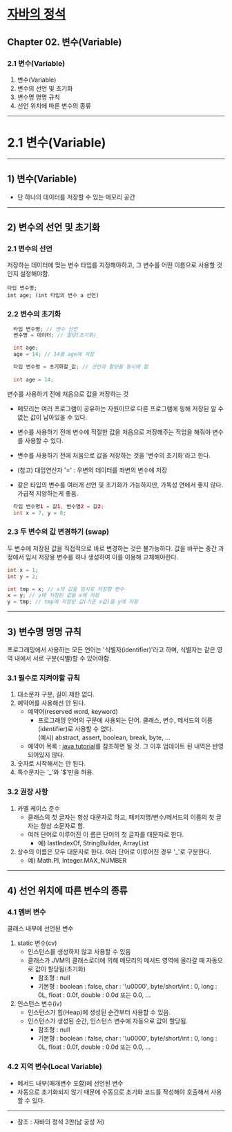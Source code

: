 # <a href = "../README.md" target="_blank">자바의 정석</a>
## Chapter 02. 변수(Variable)
### 2.1 변수(Variable)
1) 변수(Variable)
2) 변수의 선언 및 초기화
3) 변수명 명명 규칙
4) 선언 위치에 따른 변수의 종류
---

# 2.1 변수(Variable)

---

## 1) 변수(Variable)
- 단 하나의 데이터를 저장할 수 있는 메모리 공간

---

## 2) 변수의 선언 및 초기화

### 2.1 변수의 선언
저장하는 데이터에 맞는 변수 타입를 지정해야하고, 그 변수를 어떤 이름으로 사용할 것인지 설정해야함.
```
타입 변수명;
int age; (int 타입의 변수 a 선언)
```
### 2.2 변수의 초기화
```java
  타입 변수명; // 변수 선언
  변수명 = 데이터; // 할당(초기화)

  int age;
  age = 14; // 14를 age에 저장
```
```java
  타입 변수명 = 초기화할_값; // 선언과 할당을 동시에 함
   
  int age = 14;
```
변수를 사용하기 전에 처음으로 값을 저장하는 것
- 메모리는 여러 프로그램이 공유하는 자원이므로 다른 프로그램에 읭해 저장된 알 수 없는 값이 남아있을 수 있다.
- 변수를 사용하기 전에 변수에 적절한 값을 처음으로 저장해주는 작업을 해줘야 변수를 사용할 수 있다.
- 변수를 사용하기 전에 처음으로 값을 저장하는 것을 '변수의 초기화'라고 한다.  
- (참고) 대입연산자 '=' : 우변의 데이터를 좌변의 변수에 저장

- 같은 타입의 변수를 여러개 선언 및 초기화가 가능하지만, 가독성 면에서 좋지 않다. 가급적 지양하는게 좋음.
```java
  타입 변수명1 = 값1, 변수명2 = 값2;
  int x = 7, y = 8;
```

### 2.3 두 변수의 값 변경하기 (swap)
두 변수에 저장된 값을 직접적으로 바로 변경하는 것은 불가능하다.
값을 바꾸는 중간 과정에서 임시 저장용 변수를 하나 생성하여 이를 이용해 교체해야한다.
```java
int x = 1;
int y = 2;

int tmp = x; // x의 값을 임시로 저장할 변수 
x = y; // y에 저장된 값을 x에 저장
y = tmp; // tmp에 저장된 값(기존 x값)을 y에 저장 
```
---

## 3) 변수명 명명 규칙
프로그래밍에서 사용하는 모든 언어는 '식별자(identifier)'라고 하며, 식별자는 같은 영역 내에서 서로 구분(식별)할 수 있어야함.

### 3.1 필수로 지켜야할 규칙
1. 대소문자 구분, 길이 제한 없다.
2. 예약어를 사용해선 안 된다.
   - 예약어(reserved word, keyword)
     - 프로그래밍 언어의 구문에 사용되는 단어. 클래스, 변수, 메서드의 이름(identifier)로 사용할 수 없다.  
       (예시) abstract, assert, boolean, break, byte, ...
   - 예약어 목록 : <a href="https://docs.oracle.com/javase/tutorial/java/nutsandbolts/_keywords.html" target="_blank"> java tutorial</a>를 참조하면 될 것. 그 이후 업데이트 된 내역은 반영되어있지 않다.
3. 숫자로 시작해서는 안 된다.
4. 특수문자는 '_'와 '$'만을 허용.

### 3.2 권장 사항
1. 카멜 케이스 준수
   - 클래스의 첫 글자는 항상 대문자로 하고, 패키지명/변수/메서드의 이름의 첫 글자는 항상 소문자로 함.
   - 여러 단어로 이루어진 이 름은 단어의 첫 글자를 대문자로 한다.  
     - 예) lastIndexOf, StringBuilder, ArrayList
2. 상수의 이름은 모두 대문자로 한다. 여러 단어로 이루어진 경우 '_'로 구분한다.  
   - 예)  Math.PI, Integer.MAX_NUMBER

---

## 4) 선언 위치에 따른 변수의 종류

### 4.1 멤버 변수
클래스 내부에 선언된 변수

1. static 변수(cv)
   - 인스턴스를 생성하지 않고 사용할 수 있음
   - 클래스가 JVM의 클래스로더에 의해 메모리의 메서드 영역에 올라갈 때 자동으로 값이 할당됨(초기화)
     - 참조형 : null
     - 기본형 : boolean : false, char : '\u0000', byte/short/int : 0, long : 0L, float : 0.0f, double : 0.0d 또는 0.0, ...  
2. 인스턴스 변수(iv)
   - 인스턴스가 힙(Heap)에 생성된 순간부터 사용할 수 있음. 
   - 인스턴스가 생성된 순간, 인스턴스 변수에 자동으로 값이 할당됨.
     - 참조형 : null
     - 기본형 : boolean : false, char : '\u0000', byte/short/int : 0, long : 0L, float : 0.0f, double : 0.0d 또는 0.0, ...

### 4.2 지역 변수(Local Variable)
- 메서드 내부(매개변수 포함)에 선언된 변수
- 자동으로 초기화되지 않기 때문에 수동으로 초기화 코드를 작성해야 호출해서 사용할 수 있다.

---

* 참조 : 자바의 정석 3판(남 궁성 저)
